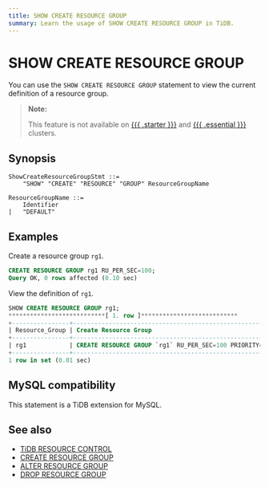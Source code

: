 ```yaml
---
title: SHOW CREATE RESOURCE GROUP
summary: Learn the usage of SHOW CREATE RESOURCE GROUP in TiDB.
---
```


# SHOW CREATE RESOURCE GROUP

You can use the `SHOW CREATE RESOURCE GROUP` statement to view the current definition of a resource group.

> **Note:**
>
> This feature is not available on [{{{ .starter }}}](https://docs.pingcap.com/tidbcloud/select-cluster-tier#tidb-cloud-serverless) and [{{{ .essential }}}](https://docs.pingcap.com/tidbcloud/select-cluster-tier#essential) clusters.

## Synopsis

```ebnf+diagram
ShowCreateResourceGroupStmt ::=
    "SHOW" "CREATE" "RESOURCE" "GROUP" ResourceGroupName

ResourceGroupName ::=
    Identifier
|   "DEFAULT"
```

## Examples

Create a resource group `rg1`.

```sql
CREATE RESOURCE GROUP rg1 RU_PER_SEC=100;
Query OK, 0 rows affected (0.10 sec)
```

View the definition of `rg1`.

```sql
SHOW CREATE RESOURCE GROUP rg1;
***************************[ 1. row ]***************************
+----------------+------------------------------------------------------------+
| Resource_Group | Create Resource Group                                      |
+----------------+------------------------------------------------------------+
| rg1            | CREATE RESOURCE GROUP `rg1` RU_PER_SEC=100 PRIORITY=MEDIUM |
+----------------+------------------------------------------------------------+
1 row in set (0.01 sec)
```

## MySQL compatibility

This statement is a TiDB extension for MySQL.

## See also

* [TiDB RESOURCE CONTROL](/tidb-resource-control.md)
* [CREATE RESOURCE GROUP](/sql-statements/sql-statement-alter-resource-group.md)
* [ALTER RESOURCE GROUP](/sql-statements/sql-statement-alter-resource-group.md)
* [DROP RESOURCE GROUP](/sql-statements/sql-statement-drop-resource-group.md)
